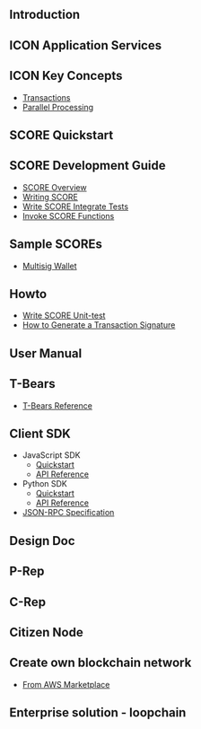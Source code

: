 ## Introduction

## ICON Application Services

## ICON Key Concepts
- [Transactions](/icon-key-concepts/transactions.md)
- [Parallel Processing](/icon-key-concepts/parallel-processing.md)

## SCORE Quickstart 

## SCORE Development Guide 
- [SCORE Overview](/score/score-overview.md)
- [Writing SCORE](/score/writing-score.md)
- [Write SCORE Integrate Tests](/howto/how-to-write-score-integrate-tests.md)
- [Invoke SCORE Functions](/score/invoking-score-functions.md)

## Sample SCOREs
- [Multisig Wallet](/sample-scores/multi-signature-wallet.md)

## Howto
- [Write SCORE Unit-test](/score/score-unit-test.md)
- [How to Generate a Transaction Signature](/howto/how-to-generate-a-transaction-signature.md)

## User Manual

## T-Bears
- [T-Bears Reference](/references/t-bears/t-bears-reference.md)

## Client SDK
- JavaScript SDK 
  - [Quickstart](/references/javascript-sdk/quickstart.md) 
  - [API Reference](/references/javascript-sdk/api-reference.md)
- Python SDK 
  - [Quickstart](/references/python-sdk/quickstart.md) 
  - [API Reference](/references/python-sdk/api-reference.md)
- [JSON-RPC Specification](/references/json-rpc/icon-json-rpc-v3.md)
  
## Design Doc

## P-Rep

## C-Rep
 
## Citizen Node

## Create own blockchain network
- [From AWS Marketplace](/howto/how-to-ICON_Development_Network-AWS-marketplace.md)

## Enterprise solution - loopchain

  
